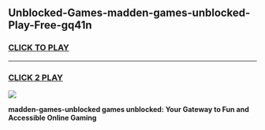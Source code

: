 
## Unblocked-Games-madden-games-unblocked-Play-Free-gq41n
<h3>
<a href="https://premium76.site?title=madden-games-unblocked&ref=10A">CLICK TO PLAY</a></h3>
<hr>

<h3>
<a href="https://premium76.site?title=madden-games-unblocked&ref=10A">CLICK 2 PLAY</a>
  
</h3>

<a href="https://premium76.site?title=madden-games-unblocked&ref=10A"><img src="https://clearcache.store/games.png"></a>


**madden-games-unblocked games unblocked: Your Gateway to Fun and Accessible Online Gaming**
